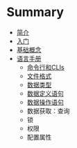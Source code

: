 # Summary

* [简介](README.md)
* [入门](ru-men.md)
* [基础概念](ji-chu-gai-nian.md)
* [语言手册](yu-yan-shou-ce.md)
  * [命令行和CLIs](yu-yan-shou-ce/ming-ling-xing-he-clis.md)
  * [文件格式](yu-yan-shou-ce/wen-jian-ge-shi.md)
  * [数据类型](yu-yan-shou-ce/shu-ju-lei-xing.md)
  * [数据定义语句](yu-yan-shou-ce/shu-ju-ding-yi-yu-ju.md)
  * [数据操作语句](yu-yan-shou-ce/shu-ju-cao-zuo-yu-ju.md)
  * 数据获取：查询
  * 锁
  * 权限
  * 配置属性


